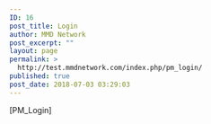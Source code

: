 ```yaml
---
ID: 16
post_title: Login
author: MMD Network
post_excerpt: ""
layout: page
permalink: >
  http://test.mmdnetwork.com/index.php/pm_login/
published: true
post_date: 2018-07-03 03:29:03
---
```

[PM_Login]